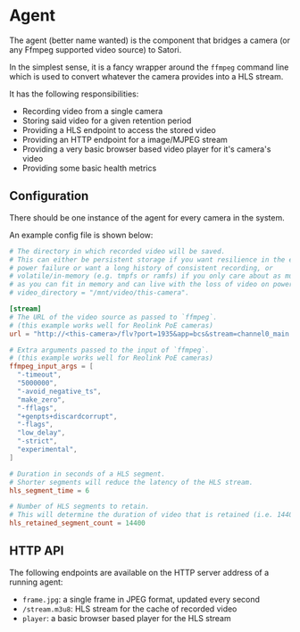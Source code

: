 # Agent

The agent (better name wanted) is the component that bridges a camera (or any Ffmpeg supported video source) to Satori.

In the simplest sense, it is a fancy wrapper around the `ffmpeg` command line which is used to convert whatever the camera provides into a HLS stream.

It has the following responsibilities:

- Recording video from a single camera
- Storing said video for a given retention period
- Providing a HLS endpoint to access the stored video
- Providing an HTTP endpoint for a image/MJPEG stream
- Providing a very basic browser based video player for it's camera's video
- Providing some basic health metrics

## Configuration

There should be one instance of the agent for every camera in the system.

An example config file is shown below:
```toml
# The directory in which recorded video will be saved.
# This can either be persistent storage if you want resilience in the event of
# power failure or want a long history of consistent recording, or
# volatile/in-memory (e.g. tmpfs or ramfs) if you only care about as much video
# as you can fit in memory and can live with the loss of video on power cycle.
# video_directory = "/mnt/video/this-camera".

[stream]
# The URL of the video source as passed to `ffmpeg`.
# (this example works well for Reolink PoE cameras)
url = "http://<this-camera>/flv?port=1935&app=bcs&stream=channel0_main.bcs&user=<user>&password=<pass>"

# Extra arguments passed to the input of `ffmpeg`.
# (this example works well for Reolink PoE cameras)
ffmpeg_input_args = [
  "-timeout",
  "5000000",
  "-avoid_negative_ts",
  "make_zero",
  "-fflags",
  "+genpts+discardcorrupt",
  "-flags",
  "low_delay",
  "-strict",
  "experimental",
]

# Duration in seconds of a HLS segment.
# Shorter segments will reduce the latency of the HLS stream.
hls_segment_time = 6

# Number of HLS segments to retain.
# This will determine the duration of video that is retained (i.e. 14400 (hls_retained_segment_count) * 6 (hls_segment_time) = 86400 (1 day)).
hls_retained_segment_count = 14400
```

## HTTP API

The following endpoints are available on the HTTP server address of a running agent:

- `frame.jpg`: a single frame in JPEG format, updated every second
- `/stream.m3u8`: HLS stream for the cache of recorded video
- `player`: a basic browser based player for the HLS stream
